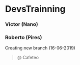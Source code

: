 # DevsTrainning

### Victor (Nano)
### Roberto (Pires)

Creating new branch (16-06-2019)
> @ Cafeteo